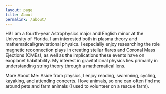 ```yaml
---
layout: page
title: About
permalink: /about/
---
```


Hi! I am a fourth-year Astrophysics major and English minor at the University of Florida. I am interested both in plasma theory and mathematical/gravitational physics. I especially enjoy researching the role magnetic reconnection plays in creating stellar flares and Coronal Mass Ejections (CMEs), as well as the implications these events have on exoplanet habitability. 
My interest in gravitational physics lies primarily in understanding string theory through a mathematical lens.

More About Me: Aside from physics, I enjoy reading, swimming, cycling, kayaking, and attending concerts. I love animals, so one can often find me around pets and farm animals (I used to volunteer on a rescue farm).
